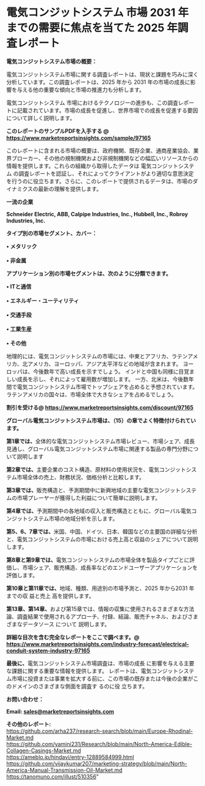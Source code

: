 # 電気コンジットシステム 市場 2031 年までの需要に焦点を当てた 2025 年調査レポート

<strong><b>電気コンジットシステム市場の概要：</b></strong>

電気コンジットシステム市場に関する調査レポートは、現状と課題を巧みに深く分析しています。この調査レポートは、2025 年から 2031 年の市場の成長に影響を与える他の重要な傾向と市場の推進力も分析します。

電気コンジットシステム 市場におけるテクノロジーの進歩も、この調査レポートに記載されています。市場の成長を促進し、世界市場での成長を促進する要因について詳しく説明します。

<strong>このレポートのサンプルPDFを入手する @ <a href=https://www.marketreportsinsights.com/sample/97165>https://www.marketreportsinsights.com/sample/97165</a></strong>

このレポートに含まれる市場の概要は、政府機関、既存企業、通商産業協会、業界ブローカー、その他の規制機関および非規制機関などの幅広いリソースからの情報を提供します。これらの組織から取得したデータは 電気コンジットシステム の調査レポートを認証し、それによってクライアントがより適切な意思決定を行うのに役立ちます。さらに、このレポートで提供されるデータは、市場のダイナミクスの最新の理解を提供します。

<strong>一流の企業</strong>

<strong><b>Schneider Electric, ABB, Calpipe Industries, Inc., Hubbell, Inc., Robroy Industries, Inc.</b></strong>

<strong><b>タイプ別の市場セグメント、カバー：</b></strong>

<strong>• メタリック<br><br>• 非金属</strong>

<strong><b>アプリケーション別の市場セグメントは、次のように分類できます。</b></strong>

<strong>• ITと通信<br><br>• エネルギー・ユーティリティ<br><br>• 交通手段<br><br>• 工業生産<br><br>• その他</strong>

 地理的には、電気コンジットシステムの市場には、中東とアフリカ、ラテンアメリカ、北アメリカ、ヨーロッパ、アジア太平洋などの地域が含まれます。 ヨーロッパは、今後数年で高い成長を示すでしょう。 インドと中国も同様に目覚ましい成長を示し、それによって雇用数が増加します。 一方、北米は、今後数年間で電気コンジットシステム市場でトップシェアを占めると予想されています。 ラテンアメリカの国々は、市場全体で大きなシェアを占めるでしょう。

<strong>割引を受ける@ <a href=https://www.marketreportsinsights.com/discount/97165>https://www.marketreportsinsights.com/discount/97165</a></strong>

<strong><b>グローバル電気コンジットシステム市場は、（15）の章でよく特徴付けられています。</b></strong>

<strong><b>第</b></strong><strong><b>1章では、</b></strong>全体的な電気コンジットシステム市場レビュー、市場シェア、成長見通し、グローバル電気コンジットシステム市場に関連する製品の専門分野について説明します

<strong><b>第2章では、</b></strong>主要企業のコスト構造、原材料の使用状況を、電気コンジットシステム市場全体の売上、財務状況、価格分析と比較します。

<strong><b>第3章では、</b></strong>販売構造と、予測期間中に新興地域の主要な電気コンジットシステムの市場プレーヤーが獲得した利益について簡単に説明します。

<strong><b>第4章では、</b></strong>予測期間中の各地域の収入と販売構造とともに、グローバル電気コンジットシステム市場の地域分析を示します。

<strong><b>第5、6、7章では、</b></strong>米国、中国、ドイツ、日本、韓国などの主要国の詳細な分析と、電気コンジットシステムの市場における売上高と収益のシェアについて説明します。

<strong><b>第8章と第9章では、</b></strong>電気コンジットシステムの市場全体を製品タイプごとに評価し、市場シェア、販売構造、成長率などのエンドユーザーアプリケーションを評価します。

<strong><b>第10章と第11章では、</b></strong>地域、種類、用途別の市場予測と、2025 年から2031 年までの収 益と売上 高を提供します。

<strong><b>第13章、第14章、</b></strong>および第15章では、情報の収集に使用されるさまざまな方法論、調査結果で使用されるアプローチ、付録、結論、販売チャネル、およびさまざまなデータソース について 説明します。

<strong>詳細な目次を含む完全なレポートをここで調べます。@ <a href=https://www.marketreportsinsights.com/industry-forecast/electrical-conduit-system-industry-97165>https://www.marketreportsinsights.com/industry-forecast/electrical-conduit-system-industry-97165</a></strong>

<strong><b>最後に、</b></strong>電気コンジットシステム市場調査は、市場の成長 に影響を</a>与える主要な課題に関する重要な情報を提供します。 レポートは、電気コンジットシステム市場に投資または事業を拡大する前に、この市場の既存または今後の企業がこのドメインのさまざまな側面を調査す るのに役 立ちます。

<strong><b>お問い合わせ：</b></strong>

<strong>Email: </strong><a href=mailto:sales@marketreportsinsights.com><strong>sales@marketreportsinsights.com</strong></a>

<strong>その他のレポート:</strong>
<br>
<a href=https://github.com/arha237/research-search/blob/main/Europe-Rhodinal-Market.md>https://github.com/arha237/research-search/blob/main/Europe-Rhodinal-Market.md</a>
<br>
<a href=https://github.com/yamini231/Research/blob/main/North-America-Edible-Collagen-Casings-Market.md>https://github.com/yamini231/Research/blob/main/North-America-Edible-Collagen-Casings-Market.md</a>
<br>
<a href=https://ameblo.jp/hindavi/entry-12889584999.html>https://ameblo.jp/hindavi/entry-12889584999.html</a>
<br>
<a href=https://github.com/vijaykumar207/marketing-strategy/blob/main/North-America-Manual-Transmission-Oil-Market.md>https://github.com/vijaykumar207/marketing-strategy/blob/main/North-America-Manual-Transmission-Oil-Market.md</a>
<br>
<a href=https://tanomuno.com/illust/510356>https://tanomuno.com/illust/510356</a>"
